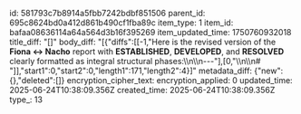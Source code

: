id: 581793c7b8914a5fbb7242bdbf851506
parent_id: 695c8624bd0a412d861b490cf1fba89c
item_type: 1
item_id: bafaa08636114a64a564d3b16f395269
item_updated_time: 1750760932018
title_diff: "[]"
body_diff: "[{\"diffs\":[[-1,\"Here is the revised version of the **Fiona ↔ Nacho** report with **ESTABLISHED**, **DEVELOPED**, and **RESOLVED** clearly formatted as integral structural phases:\\\n\\\n---\"],[0,\"\\\n\\\n# \"]],\"start1\":0,\"start2\":0,\"length1\":171,\"length2\":4}]"
metadata_diff: {"new":{},"deleted":[]}
encryption_cipher_text: 
encryption_applied: 0
updated_time: 2025-06-24T10:38:09.356Z
created_time: 2025-06-24T10:38:09.356Z
type_: 13